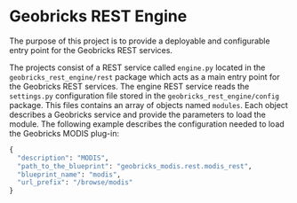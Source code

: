 Geobricks REST Engine
=====================

The purpose of this project is to provide a deployable and configurable entry point for the Geobricks REST services. 

The projects consist of a REST service called `engine.py` located in the `geobricks_rest_engine/rest` package which acts as a main entry point for the Geobricks REST services. The engine REST service reads the `settings.py` configuration file stored in the `geobricks_rest_engine/config` package. This files contains an array of objects named `modules`. Each object describes a Geobricks service and provide the parameters to load the module. The following example describes the configuration needed to load the Geobricks MODIS plug-in:
```python
{
  "description": "MODIS",
  "path_to_the_blueprint": "geobricks_modis.rest.modis_rest",
  "blueprint_name": "modis",
  "url_prefix": "/browse/modis"
}
```

